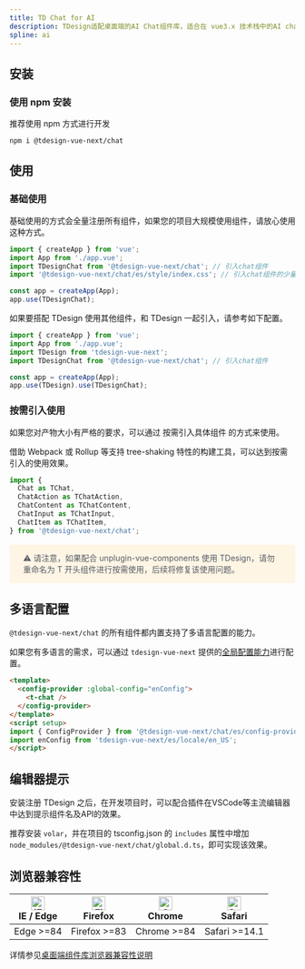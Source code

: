 ```yaml
---
title: TD Chat for AI
description: TDesign适配桌面端的AI Chat组件库，适合在 vue3.x 技术栈中的AI chat组件。后续将推出适用于React技术栈的chat组件。
spline: ai
---
```


## 安装

### 使用 npm 安装

推荐使用 npm 方式进行开发

```shell
npm i @tdesign-vue-next/chat
```

## 使用

### 基础使用

基础使用的方式会全量注册所有组件，如果您的项目大规模使用组件，请放心使用这种方式。

```js
import { createApp } from 'vue';
import App from './app.vue';
import TDesignChat from '@tdesign-vue-next/chat'; // 引入chat组件
import '@tdesign-vue-next/chat/es/style/index.css'; // 引入chat组件的少量全局样式变量

const app = createApp(App);
app.use(TDesignChat);
```

如果要搭配 TDesign 使用其他组件，和 TDesign 一起引入，请参考如下配置。

```js
import { createApp } from 'vue';
import App from './app.vue';
import TDesign from 'tdesign-vue-next';
import TDesignChat from '@tdesign-vue-next/chat'; // 引入chat组件

const app = createApp(App);
app.use(TDesign).use(TDesignChat);
```

### 按需引入使用

如果您对产物大小有严格的要求，可以通过 按需引入具体组件 的方式来使用。

借助 Webpack 或 Rollup 等支持 tree-shaking 特性的构建工具，可以达到按需引入的使用效果。

```js
import {
  Chat as TChat,
  ChatAction as TChatAction,
  ChatContent as TChatContent,
  ChatInput as TChatInput,
  ChatItem as TChatItem,
} from '@tdesign-vue-next/chat';
```

<div style="background: #fff5e4; display: flex; align-items: center; line-height: 20px; padding: 14px 24px; border-radius: 3px; color: #555a65;margin:16px 0">
   ⚠️ 请注意，如果配合 unplugin-vue-components 使用 TDesign，请勿重命名为 T 开头组件进行按需使用，后续将修复该使用问题。
</div>

## 多语言配置

`@tdesign-vue-next/chat` 的所有组件都内置支持了多语言配置的能力。

如果您有多语言的需求，可以通过 `tdesign-vue-next` 提供的[全局配置能力](https://tdesign.tencent.com/vue-next/components/config-provider#%E5%9B%BD%E9%99%85%E5%8C%96%E9%85%8D%E7%BD%AE)进行配置。

```html
<template>
  <config-provider :global-config="enConfig">
    <t-chat />
  </config-provider>
</template>
<script setup>
import { ConfigProvider } from '@tdesign-vue-next/chat/es/config-provider';
import enConfig from 'tdesign-vue-next/es/locale/en_US';
</script>
```

## 编辑器提示

安装注册 TDesign 之后，在开发项目时，可以配合插件在VSCode等主流编辑器中达到提示组件名及API的效果。

推荐安装 `volar`，并在项目的 tsconfig.json 的 `includes` 属性中增加`node_modules/@tdesign-vue-next/chat/global.d.ts`，即可实现该效果。

## 浏览器兼容性

| [<img src="https://tdesign.gtimg.com/docs/edge_48x48.png" alt="IE / Edge" width="24px" height="24px" />](http://godban.github.io/browsers-support-badges/)<br/> IE / Edge | [<img src="https://tdesign.gtimg.com/docs/firefox_48x48.png" alt="Firefox" width="24px" height="24px" />](http://godban.github.io/browsers-support-badges/)<br/>Firefox | [<img src="https://tdesign.gtimg.com/docs/chrome_48x48.png" alt="Chrome" width="24px" height="24px" />](http://godban.github.io/browsers-support-badges/)<br/>Chrome | [<img src="https://tdesign.gtimg.com/docs/safari_48x48.png" alt="Safari" width="24px" height="24px" />](http://godban.github.io/browsers-support-badges/)<br/>Safari |
| ------------------------------------------------------------------------------------------------------------------------------------------------------------------------- | ----------------------------------------------------------------------------------------------------------------------------------------------------------------------- | -------------------------------------------------------------------------------------------------------------------------------------------------------------------- | -------------------------------------------------------------------------------------------------------------------------------------------------------------------- |
| Edge >=84                                                                                                                                                                 | Firefox >=83                                                                                                                                                            | Chrome >=84                                                                                                                                                          | Safari >=14.1                                                                                                                                                        |

详情参见[桌面端组件库浏览器兼容性说明](https://github.com/Tencent/tdesign/wiki/%E6%A1%8C%E9%9D%A2%E7%AB%AF%E7%BB%84%E4%BB%B6%E5%BA%93%E6%B5%8F%E8%A7%88%E5%99%A8%E5%85%BC%E5%AE%B9%E6%80%A7%E8%AF%B4%E6%98%8E)

